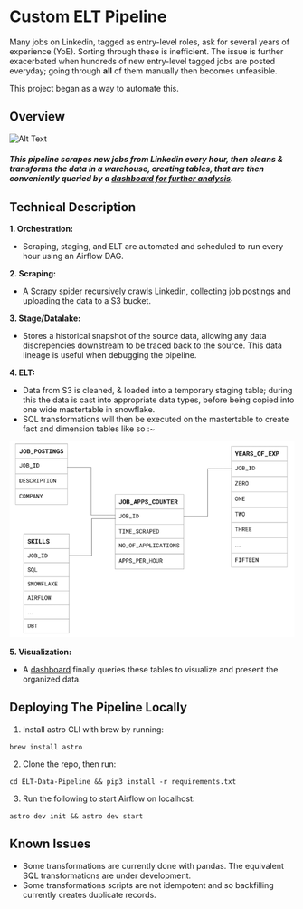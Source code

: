 # Custom ELT Pipeline

Many jobs on Linkedin, tagged as entry-level roles, ask for several years of experience (YoE). Sorting through these is inefficient. The issue is further exacerbated when hundreds of new entry-level tagged jobs are posted everyday; going through **all** of them manually then becomes unfeasible. 

This project began as a way to automate this.  

## Overview

![Alt Text](https://github.com/MubassirAhmed/ELT-Data-Pipeline/blob/main/include/Assets/ELT%20Pipeline.gif) 


#### *This pipeline scrapes new jobs from Linkedin every hour, then cleans & transforms the data in a warehouse, creating tables, that are then conveniently queried by a [dashboard for further analysis](https://easy-bottles-grin-34-125-254-54.loca.lt).* 


## Technical Description

**1. Orchestration:**
* Scraping, staging, and ELT are automated and scheduled to run every hour using an Airflow DAG.

**2. Scraping:**
* A Scrapy spider recursively crawls Linkedin, collecting job postings and uploading the data to a S3 bucket.

**3. Stage/Datalake:** 
* Stores a historical snapshot of the source data, allowing any data discrepencies downstream to be traced back to the source. This data lineage is useful when debugging the pipeline. 

**4. ELT:**
* Data from S3 is cleaned, & loaded into a temporary staging table; during this the data is cast into appropriate data types, before being copied into one wide mastertable in snowflake. 
* SQL transformations will then be executed on the mastertable to create fact and dimension tables like so :~

![Alt Text](https://github.com/MubassirAhmed/ELT-Data-Pipeline/blob/main/include/Assets/Fact%20%26%20dimension%20tables.png) 

**5. Visualization:**  
* A [dashboard](https://github.com/MubassirAhmed/Dash) finally queries these tables to visualize and present the organized data.


## Deploying The Pipeline Locally  

1. Install astro CLI with brew by running:
```
brew install astro
```
2. Clone the repo, then run:
```
cd ELT-Data-Pipeline && pip3 install -r requirements.txt
```
3. Run the following to start Airflow on localhost:
```
astro dev init && astro dev start
```

## Known Issues
* Some transformations are currently done with pandas. The equivalent SQL transformations are under development.
* Some transformations scripts are not idempotent and so backfilling currently creates duplicate records.

